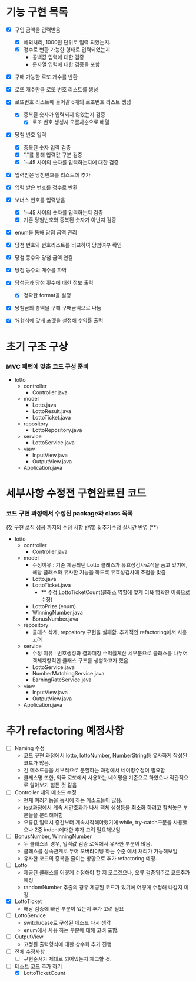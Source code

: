 # 기능 구현 목록

-[x] 구입 금액을 입력받음
  -[x] 예외처리, 1000원 단위로 입력 되었는지.
  - [x] 정수로 변환 가능한 형태로 입력되었는지
    - 공백값 입력에 대한 검증
    - 문자열 입력에 대한 검증을 포함
- [x] 구매 가능한 로또 개수를 반환
- [x] 로또 개수만큼 로또 번호 리스트를 생성
- [x] 로또번호 리스트에 들어갈 6개의 로또번호 리스트 생성
  - [x] 중복된 숫자가 입력되지 않았는지 검증
    -[x] 로또 번호 생성시 오름차순으로 배열
- [x] 당첨 번호 입력 
  - [x] 중복된 숫자 입력 검증
  - [x] ","를 통해 입력값 구분 검증
  -[x] 1~45 사이의 숫자를 입력하는지에 대한 검증
- [x] 입력받은 당첨번호를 리스트에 추가
- [x] 입력 받은 번호를 정수로 반환
- [x] 보너스 번호를 입력받음
  - [x] 1~45 사이의 숫자를 입력하는지 검증
  - [x] 기존 당첨번호와 중복된 숫자가 아닌지 검증
-[x] enum을 통해 당첨 금액 관리 
-[x] 당첨 번호와 번호리스트를 비교하여 당첨여부 확인
- [x] 당첨 등수와 당첨 금액 연결 
- [x] 당첨 등수의 개수를 파악 
- [x] 당첨금과 당첨 횟수에 대한 정보 출력
  - [x] 정확한 format을 설정
- [x] 당첨금의 총액을 구해 구매금액으로 나눔
- [x] %형식에 맞게 포멧을 설정해 수익률 출력


# 초기 구조 구상 

### MVC 패턴에 맞춘 코드 구성 준비

- lotto
  - controller
    - Controller.java
  - model
    - Lotto.java
    - LottoResult.java
    - LottoTicket.java
  - repository
    - LottoRepository.java
  - service
    - LottoService.java
  - view
    - InputView.java
    - OutputView.java
  - Application.java

# 세부사항 수정전 구현완료된 코드

### 코드 구현 과정에서 수정된 package와 class 목록 
(첫 구현 로직 성공 까지의 수정 사항 반영) & 추가수정 실시간 반영 (**)

- lotto
  - controller
    - Controller.java
  - model
    - 수정이유 : 기존 제공되던 Lotto 클래스가 유효성검사로직을 품고 있기에, 해당 클래스와 유사한 기능을 하도록 유효성검사에 초점을 맞춤
    - Lotto.java
    - LottoTicket.java
      - ** 수정,LottoTicketCount(클래스 역할에 맞게 더욱 명확한 이름으로 수정)
    - LottoPrize (enum)
    - WinningNumber.java
    - BonusNumber.java
  - repository
    - 클래스 삭제, repository 구현을 실패함. 추가적인 refactoring에서 사용고려
  - service
    - 수정 이유 : 번호생성과 결과매칭 수익률계산 세부분으로 클래스를 나누어 객체지향적인 클래스 구조를 생성하고자 했음
    - LottoService.java
    - NumberMatchingService.java
    - EarningRateService.java
  - view
    - InputView.java
    - OutputView.java
  - Application.java

# 추가 refactoring 예정사항
-[ ] Naming 수정
  - 코드 구현 과정에서 lotto, lottoNumber, NumberString등 유사하게 작성된 코드가 많음.
  - 긴 메소드등을 세부적으로 분할하는 과정에서 네이밍수정이 필요함 
  - 클래스명 또한, 외국 로또에서 사용하는 네이밍을 기준으로 하였으나 직관적으로 알아보기 힘든 것 같음
-[ ] Controller 내의 메소드 수정
  - 현재 여러기능을 동시에 하는 메소드들이 많음.
  - test과정에서 계속 시간초과가 나서 객체 생성등을 최소화 하려고 합쳐놓은 부분들을 분리해야함
  - 오류값 입력시 중간부터 계속시작해야했기에 while, try-catch구문을 사용했으나 2중 indent에대한 추가 고려 필요해보임
- [ ] BonusNumber, WinningNumber
  - 두 클래스의 경우, 입력값 검증 로직에서 유사한 부분이 많음.
  - 클래스를 상속관계로 두어 오버라이딩 하는 수준 에서 처리가 가능해보임
  - 유사한 코드의 중복을 줄이는 방향으로 추가 refactoring 예정.
- [ ] Lotto
  - 제공된 클래스를 어떻게 수정해야 할 지 모르겠으나, 오류 검증위주로 코드추가예정
  - randomNumber 추출의 경우 제공된 코드가 있기에 어떻게 수정해 나갈지 미정.
- [x] LottoTicket
  - 해당 검증에 빠진 부분이 있는지 추가 고려 필요
- [ ] LottoService
  - switch/case로 구성된 메소드 다시 생각 
  - enum에서 사용 하는 부분에 대해 고려 포함.
- [ ] OutputView
  - 고정된 출력형식에 대한 상수화 추가 진행
- [ ] 전체 수정사항
  - [ ] 구현순서가 제대로 되어있는지 체크할 것.
- [ ] 테스트 코드 추가 하기 
  - [x] LottoTicketCount